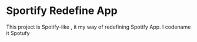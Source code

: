 # Sportify Redefine App

This project is Spotify-like , it my way of redefining Spotify App. I codename it Spotufy




